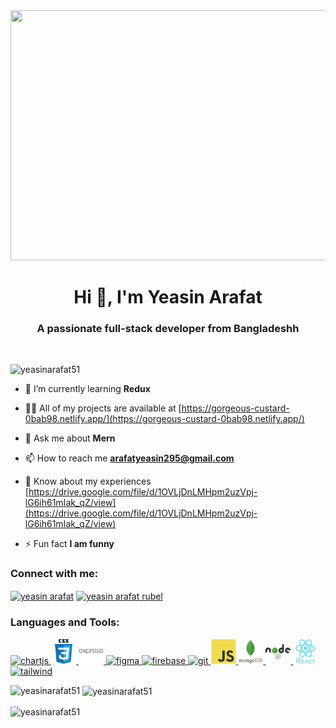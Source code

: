  <img width="1200" height="400" src ="https://i.ibb.co/LJ7zNTJ/White-and-Violet-Professional-Modern-Technology-Pitch-Deck-Presentation.png" alt=""/>
<h1 align="center">Hi 👋, I'm Yeasin Arafat</h1>
<h3 align="center">A passionate full-stack developer from Bangladeshh</h3>
<img height="400" src="https://i.ibb.co/QCGtkyj/Programming-amico.png" alt="" />

<p align="left"> <img src="https://komarev.com/ghpvc/?username=yeasinarafat51&label=Profile%20views&color=0e75b6&style=flat" alt="yeasinarafat51" /> </p>

- 🌱 I’m currently learning **Redux**

- 👨‍💻 All of my projects are available at [https://gorgeous-custard-0bab98.netlify.app/](https://gorgeous-custard-0bab98.netlify.app/)

- 💬 Ask me about **Mern**

- 📫 How to reach me **arafatyeasin295@gmail.com**

- 📄 Know about my experiences [https://drive.google.com/file/d/1OVLjDnLMHpm2uzVpj-lG6ih61mIak_qZ/view](https://drive.google.com/file/d/1OVLjDnLMHpm2uzVpj-lG6ih61mIak_qZ/view)

- ⚡ Fun fact **I am funny**

<h3 align="left">Connect with me:</h3>
<p align="left">
<a href="https://linkedin.com/in/yeasin arafat" target="blank"><img align="center" src="https://raw.githubusercontent.com/rahuldkjain/github-profile-readme-generator/master/src/images/icons/Social/linked-in-alt.svg" alt="yeasin arafat" height="30" width="40" /></a>
<a href="https://fb.com/yeasin arafat rubel" target="blank"><img align="center" src="https://raw.githubusercontent.com/rahuldkjain/github-profile-readme-generator/master/src/images/icons/Social/facebook.svg" alt="yeasin arafat rubel" height="30" width="40" /></a>
</p>

<h3 align="left">Languages and Tools:</h3>
<p align="left"> <a href="https://www.chartjs.org" target="_blank" rel="noreferrer"> <img src="https://www.chartjs.org/media/logo-title.svg" alt="chartjs" width="40" height="40"/> </a> <a href="https://www.w3schools.com/css/" target="_blank" rel="noreferrer"> <img src="https://raw.githubusercontent.com/devicons/devicon/master/icons/css3/css3-original-wordmark.svg" alt="css3" width="40" height="40"/> </a> <a href="https://expressjs.com" target="_blank" rel="noreferrer"> <img src="https://raw.githubusercontent.com/devicons/devicon/master/icons/express/express-original-wordmark.svg" alt="express" width="40" height="40"/> </a> <a href="https://www.figma.com/" target="_blank" rel="noreferrer"> <img src="https://www.vectorlogo.zone/logos/figma/figma-icon.svg" alt="figma" width="40" height="40"/> </a> <a href="https://firebase.google.com/" target="_blank" rel="noreferrer"> <img src="https://www.vectorlogo.zone/logos/firebase/firebase-icon.svg" alt="firebase" width="40" height="40"/> </a> <a href="https://git-scm.com/" target="_blank" rel="noreferrer"> <img src="https://www.vectorlogo.zone/logos/git-scm/git-scm-icon.svg" alt="git" width="40" height="40"/> </a> <a href="https://developer.mozilla.org/en-US/docs/Web/JavaScript" target="_blank" rel="noreferrer"> <img src="https://raw.githubusercontent.com/devicons/devicon/master/icons/javascript/javascript-original.svg" alt="javascript" width="40" height="40"/> </a> <a href="https://www.mongodb.com/" target="_blank" rel="noreferrer"> <img src="https://raw.githubusercontent.com/devicons/devicon/master/icons/mongodb/mongodb-original-wordmark.svg" alt="mongodb" width="40" height="40"/> </a> <a href="https://nodejs.org" target="_blank" rel="noreferrer"> <img src="https://raw.githubusercontent.com/devicons/devicon/master/icons/nodejs/nodejs-original-wordmark.svg" alt="nodejs" width="40" height="40"/> </a> <a href="https://reactjs.org/" target="_blank" rel="noreferrer"> <img src="https://raw.githubusercontent.com/devicons/devicon/master/icons/react/react-original-wordmark.svg" alt="react" width="40" height="40"/> </a> <a href="https://tailwindcss.com/" target="_blank" rel="noreferrer"> <img src="https://www.vectorlogo.zone/logos/tailwindcss/tailwindcss-icon.svg" alt="tailwind" width="40" height="40"/> </a> </p>

<p><img align="left" src="https://github-readme-stats.vercel.app/api/top-langs?username=yeasinarafat51&show_icons=true&locale=en&layout=compact" alt="yeasinarafat51" /></p>

<p>&nbsp;<img align="center" src="https://github-readme-stats.vercel.app/api?username=yeasinarafat51&show_icons=true&locale=en" alt="yeasinarafat51" /></p>

<p><img align="center" src="https://github-readme-streak-stats.herokuapp.com/?user=yeasinarafat51&" alt="yeasinarafat51" /></p>
